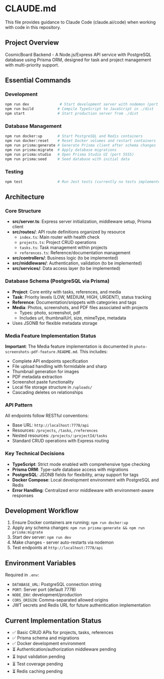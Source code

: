 # CLAUDE.md

This file provides guidance to Claude Code (claude.ai/code) when working with code in this repository.

## Project Overview

CosmicBoard Backend - A Node.js/Express API service with PostgreSQL database using Prisma ORM, designed for task and project management with multi-priority support.

## Essential Commands

### Development
```bash
npm run dev              # Start development server with nodemon (port 7778)
npm run build           # Compile TypeScript to JavaScript in ./dist
npm start               # Start production server from ./dist
```

### Database Management
```bash
npm run docker:up       # Start PostgreSQL and Redis containers
npm run docker:reset    # Reset Docker volumes and restart containers
npm run prisma:generate # Generate Prisma client after schema changes
npm run prisma:migrate  # Apply database migrations
npm run prisma:studio   # Open Prisma Studio UI (port 5555)
npm run prisma:seed     # Seed database with initial data
```

### Testing
```bash
npm test                # Run Jest tests (currently no tests implemented)
```

## Architecture

### Core Structure
- **src/server.ts**: Express server initialization, middleware setup, Prisma client
- **src/routes/**: API route definitions organized by resource
  - `index.ts`: Main router with health check
  - `projects.ts`: Project CRUD operations
  - `tasks.ts`: Task management within projects
  - `references.ts`: Reference/documentation management
- **src/controllers/**: Business logic (to be implemented)
- **src/middleware/**: Authentication, validation (to be implemented)
- **src/services/**: Data access layer (to be implemented)

### Database Schema (PostgreSQL via Prisma)
- **Project**: Core entity with tasks, references, and media
- **Task**: Priority levels (LOW, MEDIUM, HIGH, URGENT), status tracking
- **Reference**: Documentation/snippets with categories and tags
- **Media**: Photos, screenshots, and PDF files associated with projects
  - Types: photo, screenshot, pdf
  - Includes url, thumbnailUrl, size, mimeType, metadata
- Uses JSONB for flexible metadata storage

### Media Feature Implementation Status
**Important**: The Media feature implementation is documented in `photo-screenshots-pdf-feature.README.md`. This includes:
- Complete API endpoints specification
- File upload handling with formidable and sharp
- Thumbnail generation for images
- PDF metadata extraction
- Screenshot paste functionality
- Local file storage structure in `/uploads/`
- Cascading deletes on relationships

### API Pattern
All endpoints follow RESTful conventions:
- Base URL: `http://localhost:7778/api`
- Resources: `/projects`, `/tasks`, `/references`
- Nested resources: `/projects/:projectId/tasks`
- Standard CRUD operations with Express routing

### Key Technical Decisions
- **TypeScript**: Strict mode enabled with comprehensive type checking
- **Prisma ORM**: Type-safe database access with migrations
- **PostgreSQL**: JSONB fields for flexibility, array support for tags
- **Docker Compose**: Local development environment with PostgreSQL and Redis
- **Error Handling**: Centralized error middleware with environment-aware responses

## Development Workflow

1. Ensure Docker containers are running: `npm run docker:up`
2. Apply any schema changes: `npm run prisma:generate && npm run prisma:migrate`
3. Start dev server: `npm run dev`
4. Make changes - server auto-restarts via nodemon
5. Test endpoints at `http://localhost:7778/api`

## Environment Variables
Required in `.env`:
- `DATABASE_URL`: PostgreSQL connection string
- `PORT`: Server port (default 7778)
- `NODE_ENV`: development/production
- `CORS_ORIGIN`: Comma-separated allowed origins
- JWT secrets and Redis URL for future authentication implementation

## Current Implementation Status
- ✅ Basic CRUD APIs for projects, tasks, references
- ✅ Prisma schema and migrations
- ✅ Docker development environment
- ⏳ Authentication/authorization middleware pending
- ⏳ Input validation pending
- ⏳ Test coverage pending
- ⏳ Redis caching pending